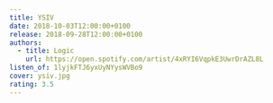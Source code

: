 ```yaml
---
title: YSIV
date: 2018-10-03T12:00:00+0100
release: 2018-09-28T12:00:00+0100
authors:
  - title: Logic
    url: https://open.spotify.com/artist/4xRYI6VqpkE3UwrDrAZL8L
listen_of: 1lyjkFTJ6yxUyNYysWVBo9
cover: ysiv.jpg
rating: 3.5
---
```

